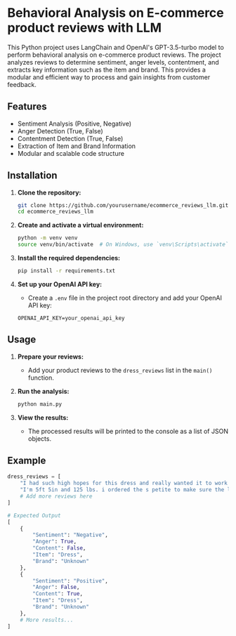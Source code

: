 # Behavioral Analysis on E-commerce product reviews with LLM

This Python project uses LangChain and OpenAI's GPT-3.5-turbo model to perform behavioral analysis on e-commerce product reviews. The project analyzes reviews to determine sentiment, anger levels, contentment, and extracts key information such as the item and brand. This provides a modular and efficient way to process and gain insights from customer feedback.

## Features

- Sentiment Analysis (Positive, Negative)
- Anger Detection (True, False)
- Contentment Detection (True, False)
- Extraction of Item and Brand Information
- Modular and scalable code structure

## Installation

1. **Clone the repository:**
    ```bash
    git clone https://github.com/yourusername/ecommerce_reviews_llm.git
    cd ecommerce_reviews_llm
    ```

2. **Create and activate a virtual environment:**
    ```bash
    python -m venv venv
    source venv/bin/activate  # On Windows, use `venv\Scripts\activate`
    ```

3. **Install the required dependencies:**
    ```bash
    pip install -r requirements.txt
    ```

4. **Set up your OpenAI API key:**
    - Create a `.env` file in the project root directory and add your OpenAI API key:
    ```env
    OPENAI_API_KEY=your_openai_api_key
    ```

## Usage

1. **Prepare your reviews:**
    - Add your product reviews to the `dress_reviews` list in the `main()` function.

2. **Run the analysis:**
    ```bash
    python main.py
    ```

3. **View the results:**
    - The processed results will be printed to the console as a list of JSON objects.

## Example

```python
dress_reviews = [
    "I had such high hopes for this dress and really wanted it to work for me. i initially ordered the petite small (my usual size) but i found this to be outrageously small...",
    "I'm 5ft 5in and 125 lbs. i ordered the s petite to make sure the length wasn't too long. i typically wear an xs regular in retailer dresses. if you're less busty...",
    # Add more reviews here
]

# Expected Output
[
    {
        "Sentiment": "Negative",
        "Anger": True,
        "Content": False,
        "Item": "Dress",
        "Brand": "Unknown"
    },
    {
        "Sentiment": "Positive",
        "Anger": False,
        "Content": True,
        "Item": "Dress",
        "Brand": "Unknown"
    },
    # More results...
]
